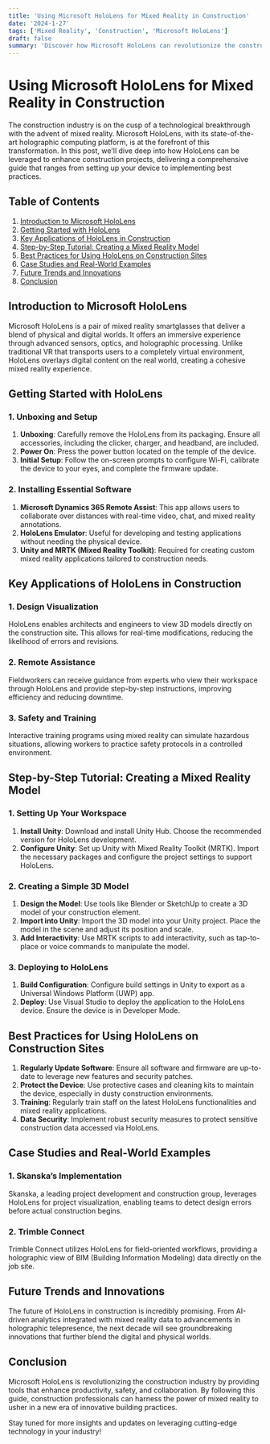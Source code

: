 ```yaml
---
title: 'Using Microsoft HoloLens for Mixed Reality in Construction'
date: '2024-1-27'
tags: ['Mixed Reality', 'Construction', 'Microsoft HoloLens']
draft: false
summary: 'Discover how Microsoft HoloLens can revolutionize the construction industry through mixed reality, from detailed tutorials to best practices.'
---
```


# Using Microsoft HoloLens for Mixed Reality in Construction

The construction industry is on the cusp of a technological breakthrough with the advent of mixed reality. Microsoft HoloLens, with its state-of-the-art holographic computing platform, is at the forefront of this transformation. In this post, we'll dive deep into how HoloLens can be leveraged to enhance construction projects, delivering a comprehensive guide that ranges from setting up your device to implementing best practices.

## Table of Contents

1. [Introduction to Microsoft HoloLens](#introduction-to-microsoft-hololens)
2. [Getting Started with HoloLens](#getting-started-with-hololens)
3. [Key Applications of HoloLens in Construction](#key-applications-of-hololens-in-construction)
4. [Step-by-Step Tutorial: Creating a Mixed Reality Model](#step-by-step-tutorial-creating-a-mixed-reality-model)
5. [Best Practices for Using HoloLens on Construction Sites](#best-practices-for-using-hololens-on-construction-sites)
6. [Case Studies and Real-World Examples](#case-studies-and-real-world-examples)
7. [Future Trends and Innovations](#future-trends-and-innovations)
8. [Conclusion](#conclusion)

## Introduction to Microsoft HoloLens

Microsoft HoloLens is a pair of mixed reality smartglasses that deliver a blend of physical and digital worlds. It offers an immersive experience through advanced sensors, optics, and holographic processing. Unlike traditional VR that transports users to a completely virtual environment, HoloLens overlays digital content on the real world, creating a cohesive mixed reality experience.

## Getting Started with HoloLens

### 1. Unboxing and Setup

1. **Unboxing**: Carefully remove the HoloLens from its packaging. Ensure all accessories, including the clicker, charger, and headband, are included.
2. **Power On**: Press the power button located on the temple of the device.
3. **Initial Setup**: Follow the on-screen prompts to configure Wi-Fi, calibrate the device to your eyes, and complete the firmware update.

### 2. Installing Essential Software

1. **Microsoft Dynamics 365 Remote Assist**: This app allows users to collaborate over distances with real-time video, chat, and mixed reality annotations.
2. **HoloLens Emulator**: Useful for developing and testing applications without needing the physical device.
3. **Unity and MRTK (Mixed Reality Toolkit)**: Required for creating custom mixed reality applications tailored to construction needs.

## Key Applications of HoloLens in Construction

### 1. Design Visualization

HoloLens enables architects and engineers to view 3D models directly on the construction site. This allows for real-time modifications, reducing the likelihood of errors and revisions.

### 2. Remote Assistance

Fieldworkers can receive guidance from experts who view their workspace through HoloLens and provide step-by-step instructions, improving efficiency and reducing downtime.

### 3. Safety and Training

Interactive training programs using mixed reality can simulate hazardous situations, allowing workers to practice safety protocols in a controlled environment.

## Step-by-Step Tutorial: Creating a Mixed Reality Model

### 1. Setting Up Your Workspace

1. **Install Unity**: Download and install Unity Hub. Choose the recommended version for HoloLens development.
2. **Configure Unity**: Set up Unity with Mixed Reality Toolkit (MRTK). Import the necessary packages and configure the project settings to support HoloLens.

### 2. Creating a Simple 3D Model

1. **Design the Model**: Use tools like Blender or SketchUp to create a 3D model of your construction element.
2. **Import into Unity**: Import the 3D model into your Unity project. Place the model in the scene and adjust its position and scale.
3. **Add Interactivity**: Use MRTK scripts to add interactivity, such as tap-to-place or voice commands to manipulate the model.

### 3. Deploying to HoloLens

1. **Build Configuration**: Configure build settings in Unity to export as a Universal Windows Platform (UWP) app.
2. **Deploy**: Use Visual Studio to deploy the application to the HoloLens device. Ensure the device is in Developer Mode.

## Best Practices for Using HoloLens on Construction Sites

1. **Regularly Update Software**: Ensure all software and firmware are up-to-date to leverage new features and security patches.
2. **Protect the Device**: Use protective cases and cleaning kits to maintain the device, especially in dusty construction environments.
3. **Training**: Regularly train staff on the latest HoloLens functionalities and mixed reality applications.
4. **Data Security**: Implement robust security measures to protect sensitive construction data accessed via HoloLens.

## Case Studies and Real-World Examples

### 1. Skanska’s Implementation

Skanska, a leading project development and construction group, leverages HoloLens for project visualization, enabling teams to detect design errors before actual construction begins.

### 2. Trimble Connect

Trimble Connect utilizes HoloLens for field-oriented workflows, providing a holographic view of BIM (Building Information Modeling) data directly on the job site.

## Future Trends and Innovations

The future of HoloLens in construction is incredibly promising. From AI-driven analytics integrated with mixed reality data to advancements in holographic telepresence, the next decade will see groundbreaking innovations that further blend the digital and physical worlds.

## Conclusion

Microsoft HoloLens is revolutionizing the construction industry by providing tools that enhance productivity, safety, and collaboration. By following this guide, construction professionals can harness the power of mixed reality to usher in a new era of innovative building practices.

Stay tuned for more insights and updates on leveraging cutting-edge technology in your industry!